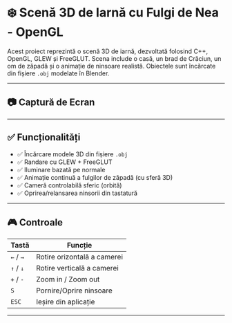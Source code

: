 # ❄️ Scenă 3D de Iarnă cu Fulgi de Nea - OpenGL

Acest proiect reprezintă o scenă 3D de iarnă, dezvoltată folosind C++, OpenGL, GLEW și FreeGLUT. Scena include o casă, un brad de Crăciun, un om de zăpadă și o animație de ninsoare realistă. Obiectele sunt încărcate din fișiere `.obj` modelate în Blender.

---

## 📷 Captură de Ecran



---

## ✅ Funcționalități

- ✅ Încărcare modele 3D din fișiere `.obj`
- ✅ Randare cu GLEW + FreeGLUT
- ✅ Iluminare bazată pe normale
- ✅ Animație continuă a fulgilor de zăpadă (cu sferă 3D)
- ✅ Cameră controlabilă sferic (orbită)
- ✅ Oprirea/relansarea ninsorii din tastatură

---

## 🎮 Controale

| Tastă | Funcție |
|-------|---------|
| `←` / `→` | Rotire orizontală a camerei |
| `↑` / `↓` | Rotire verticală a camerei |
| `+` / `-` | Zoom in / Zoom out |
| `S` | Pornire/Oprire ninsoare |
| `ESC` | Ieșire din aplicație |

---
